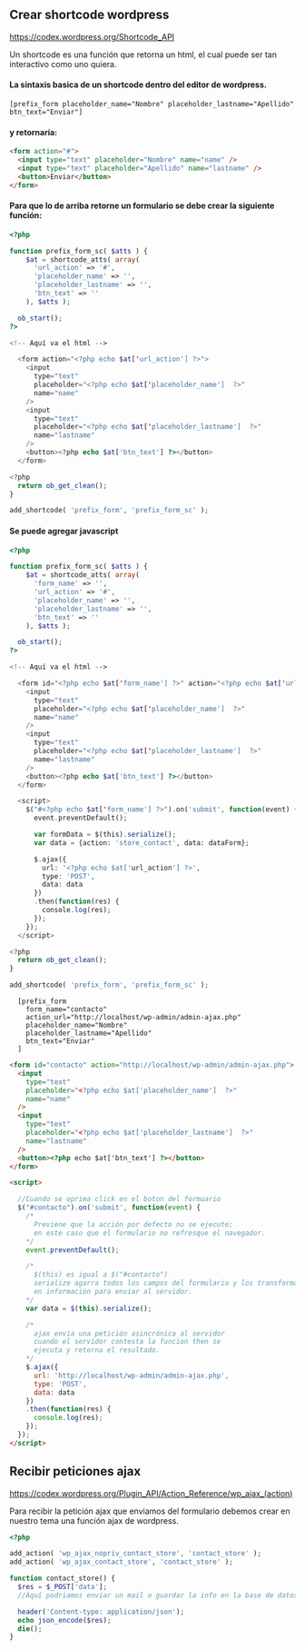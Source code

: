 ## Crear shortcode wordpress

https://codex.wordpress.org/Shortcode_API

Un shortcode es una función que retorna un html, el cual puede ser tan interactivo como uno quiera.

#### La sintaxis basica de un shortcode dentro del editor de wordpress.

```
[prefix_form placeholder_name="Nombre" placeholder_lastname="Apellido" btn_text="Enviar"]
```
#### y retornaría:

```html
<form action="#">
  <input type="text" placeholder="Nombre" name="name" />
  <input type="text" placeholder="Apellido" name="lastname" />
  <button>Enviar</button>
</form>
```

#### Para que lo de arriba retorne un formulario se debe crear la siguiente función:

```PHP
<?php

function prefix_form_sc( $atts ) {
    $at = shortcode_atts( array(
      'url_action' => '#',
      'placeholder_name' => '',
      'placeholder_lastname' => '',
      'btn_text' => ''
    ), $atts );

  ob_start();
?>

<!-- Aquí va el html -->

  <form action="<?php echo $at['url_action'] ?>">
    <input
      type="text"
      placeholder="<?php echo $at['placeholder_name']  ?>"
      name="name"
    />
    <input
      type="text"
      placeholder="<?php echo $at['placeholder_lastname']  ?>"
      name="lastname"
    />
    <button><?php echo $at['btn_text'] ?></button>
  </form>

<?php
  return ob_get_clean();
}

add_shortcode( 'prefix_form', 'prefix_form_sc' );
```

#### Se puede agregar javascript
```PHP
<?php

function prefix_form_sc( $atts ) {
    $at = shortcode_atts( array(
      'form_name' => '',
      'url_action' => '#',
      'placeholder_name' => '',
      'placeholder_lastname' => '',
      'btn_text' => ''
    ), $atts );

  ob_start();
?>

<!-- Aquí va el html -->

  <form id="<?php echo $at['form_name'] ?>" action="<?php echo $at['url_action'] ?>">
    <input
      type="text"
      placeholder="<?php echo $at['placeholder_name']  ?>"
      name="name"
    />
    <input
      type="text"
      placeholder="<?php echo $at['placeholder_lastname']  ?>"
      name="lastname"
    />
    <button><?php echo $at['btn_text'] ?></button>
  </form>

  <script>
    $("#<?php echo $at['form_name'] ?>").on('submit', function(event) {
      event.preventDefault();

      var formData = $(this).serialize();
      var data = {action: 'store_contact', data: dataForm};

      $.ajax({
        url: '<?php echo $at['url_action'] ?>',
        type: 'POST',
        data: data
      })
      .then(function(res) {
        console.log(res);
      });
    });
  </script>

<?php
  return ob_get_clean();
}

add_shortcode( 'prefix_form', 'prefix_form_sc' );
```

```
  [prefix_form
    form_name="contacto"
    action_url="http://localhost/wp-admin/admin-ajax.php"
    placeholder_name="Nombre"
    placeholder_lastname="Apellido"
    btn_text="Enviar"
  ]
```

```html
<form id="contacto" action="http://localhost/wp-admin/admin-ajax.php">
  <input
    type="text"
    placeholder="<?php echo $at['placeholder_name']  ?>"
    name="name"
  />
  <input
    type="text"
    placeholder="<?php echo $at['placeholder_lastname']  ?>"
    name="lastname"
  />
  <button><?php echo $at['btn_text'] ?></button>
</form>

<script>

  //Cuando se oprima click en el boton del formuario
  $("#contacto").on('submit', function(event) {
    /*
      Previene que la acción por defecto no se ejecute;
      en este caso que el formulario no refresque el navegador.
    */
    event.preventDefault();

    /*
      $(this) es igual a $("#contacto")
      serialize agarra todos los campos del formulario y los transforma
      en información para enviar al servidor.
    */
    var data = $(this).serialize();

    /*
      ajax envia una petición asincrónica al servidor
      cuando el servidor contesta la funcion then se
      ejecuta y retorna el resultado.
    */
    $.ajax({
      url: 'http://localhost/wp-admin/admin-ajax.php',
      type: 'POST',
      data: data
    })
    .then(function(res) {
      console.log(res);
    });
  });
</script>

```

## Recibir peticiones ajax

https://codex.wordpress.org/Plugin_API/Action_Reference/wp_ajax_(action)

Para recibir la petición ajax que enviamos del formulario debemos crear en nuestro tema una función ajax de wordpress.

```PHP
<?php

add_action( 'wp_ajax_nopriv_contact_store', 'contact_store' );
add_action( 'wp_ajax_contact_store', 'contact_store' );

function contact_store() {
  $res = $_POST['data'];
  //Aquí podriamos enviar un mail o guardar la info en la base de datos.

  header('Content-type: application/json');
  echo json_encode($res);
  die();
}

```
